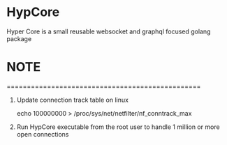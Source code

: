 # HypCore
Hyper Core is a small reusable websocket and graphql focused golang package




# NOTE
================================================
1. Update connection track table on linux 
    
    echo 100000000 >  /proc/sys/net/netfilter/nf_conntrack_max

2. Run HypCore executable from the root user
    to handle 1 million or more open connections